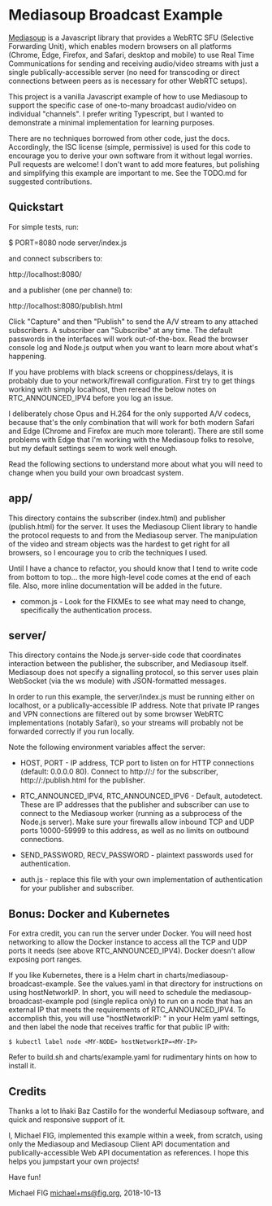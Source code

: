 # Mediasoup Broadcast Example

[Mediasoup](https://mediasoup.org/) is a Javascript library that provides a WebRTC SFU (Selective Forwarding Unit), which enables modern browsers on all platforms (Chrome, Edge, Firefox, and Safari, desktop and mobile) to use Real Time Communications for sending and receiving audio/video streams with just a single publically-accessible server (no need for transcoding or direct connections between peers as is necessary for other WebRTC setups).

This project is a vanilla Javascript example of how to use Mediasoup to support the specific case of one-to-many broadcast audio/video on individual "channels".  I prefer writing Typescript, but I wanted to demonstrate a minimal implementation for learning purposes.

There are no techniques borrowed from other code, just the docs.  Accordingly, the ISC license (simple, permissive) is used for this code to encourage you to derive your own software from it without legal worries.  Pull requests are welcome!  I don't want to add more features, but polishing and simplifying this example are important to me.  See the TODO.md for suggested contributions.

## Quickstart

For simple tests, run:

$ PORT=8080 node server/index.js

and connect subscribers to:

http://localhost:8080/

and a publisher (one per channel) to:

http://localhost:8080/publish.html

Click "Capture" and then "Publish" to send the A/V stream to any attached subscribers.  A subscriber can "Subscribe" at any time.  The default passwords in the interfaces will work out-of-the-box.  Read the browser console log and Node.js output when you want to learn more about what's happening.

If you have problems with black screens or choppiness/delays, it is probably due to your network/firewall configuration.  First try to get things working with simply localhost, then reread the below notes on RTC_ANNOUNCED_IPV4 before you log an issue.

I deliberately chose Opus and H.264 for the only supported A/V codecs, because that's the only combination that will work for both modern Safari and Edge (Chrome and Firefox are much more tolerant).  There are still some problems with Edge that I'm working with the Mediasoup folks to resolve, but my default settings seem to work well enough.

Read the following sections to understand more about what you will need to change when you build your own broadcast system.

## app/

This directory contains the subscriber (index.html) and publisher (publish.html) for the server.  It uses the Mediasoup Client library to handle the protocol requests to and from the Mediasoup server.  The manipulation of the video and stream objects was the hardest to get right for all browsers, so I encourage you to crib the techniques I used.

Until I have a chance to refactor, you should know that I tend to write code from bottom to top... the more high-level code comes at the end of each file.  Also, more inline documentation will be added in the future.

* common.js - Look for the FIXMEs to see what may need to change, specifically the authentication process.

## server/

This directory contains the Node.js server-side code that coordinates interaction between the publisher, the subscriber, and Mediasoup itself.  Mediasoup does not specify a signalling protocol, so this server uses plain WebSocket (via the ws module) with JSON-formatted messages.

In order to run this example, the server/index.js must be running either on localhost, or a publically-accessible IP address.  Note that private IP ranges and VPN connections are filtered out by some browser WebRTC implementations (notably Safari), so your streams will probably not be forwarded correctly if you run locally.

Note the following environment variables affect the server:

* HOST, PORT - IP address, TCP port to listen on for HTTP connections (default: 0.0.0.0 80).  Connect to http://<HOST>:<PORT>/ for the subscriber, http://<HOST>:<PORT>/publish.html for the publisher.

* RTC_ANNOUNCED_IPV4, RTC_ANNOUNCED_IPV6 - Default, autodetect.  These are IP addresses that the publisher and subscriber can use to connect to the Mediasoup worker (running as a subprocess of the Node.js server).  Make sure your firewalls allow inbound TCP and UDP ports 10000-59999 to this address, as well as no limits on outbound connections.

* SEND_PASSWORD, RECV_PASSWORD - plaintext passwords used for authentication.

* auth.js - replace this file with your own implementation of authentication for your publisher and subscriber.

## Bonus: Docker and Kubernetes

For extra credit, you can run the server under Docker.  You will need host networking to allow the Docker instance to access all the TCP and UDP ports it needs (see above RTC_ANNOUNCED_IPV4).  Docker doesn't allow exposing port ranges.

If you like Kubernetes, there is a Helm chart in charts/mediasoup-broadcast-example.  See the values.yaml in that directory for instructions on using hostNetworkIP.  In short, you will need to schedule the mediasoup-broadcast-example pod (single replica only) to run on a node that has an external IP that meets the requirements of RTC_ANNOUNCED_IPV4.  To accomplish this, you will use "hostNetworkIP: <MY-IP>" in your Helm yaml settings, and then label the node that receives traffic for that public IP with:

```
$ kubectl label node <MY-NODE> hostNetworkIP=<MY-IP>
```

Refer to build.sh and charts/example.yaml for rudimentary hints on how to install it.

## Credits

Thanks a lot to Iñaki Baz Castillo for the wonderful Mediasoup software, and quick and responsive support of it.

I, Michael FIG, implemented this example within a week, from scratch, using only the Mediasoup and Mediasoup Client API documentation and publically-accessible Web API documentation as references.  I hope this helps you jumpstart your own projects!

Have fun!

Michael FIG <michael+ms@fig.org>, 2018-10-13
